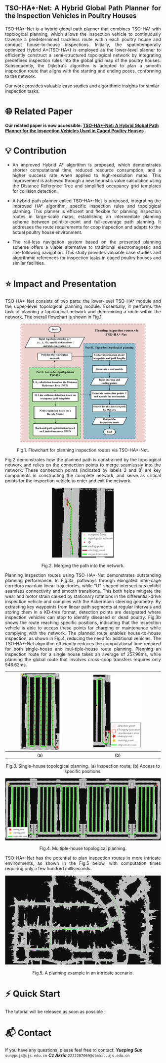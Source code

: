 ## <p align="Justify">TSO-HA*-Net: A Hybrid Global Path Planner for the Inspection Vehicles in Poultry Houses</p>

<p align="Justify">
TSO-HA*-Net is a hybrid global path planner that combines TSO-HA* with topological planning, which allows the inspection vehicle to continuously traverse a predetermined trackless route within each poultry house and conduct house-to-house inspections. Initially, the spatiotemporally optimized Hybrid A*(TSO-HA*) is employed as the lower-level planner to efficiently construct a semi-structured topological network by integrating predefined inspection rules into the global grid map of the poultry houses. Subsequently, the Dijkstra's algorithm is adopted to plan a smooth inspection route that aligns with the starting and ending poses, conforming to the network.
</p>
Our work provides valuable case studies and algorithmic insights for similar inspection tasks.


# 🌐 Related Paper
#### Our related paper is now accessible: [TSO-HA*-Net: A Hybrid Global Path Planner for the Inspection Vehicles Used in Caged Poultry Houses](https://doi.org/10.3390/agriculture15050532)


# 💡 Contribution
*  <p align="Justify">An improved Hybrid A* algorithm is proposed, which demonstrates shorter computational time, reduced resource consumption, and a higher success rate when applied to high-resolution maps. This improvement is achieved through a new heuristic value calculation using the Distance Reference Tree and simplified occupancy grid templates for collision detection.</p>
*  <p align="Justify">A hybrid path planner called TSO-HA*-Net is proposed, integrating the improved HA* algorithm, specific inspection rules and topological planning. This planner is efficient and flexible for planning inspection routes in large-scale maps, establishing an intermediate planning scheme between point-to-point and full-coverage path planning. It addresses the route requirements for coop inspection and adapts to the actual poultry house environment.</p>
*  <p align="Justify">The rail-less navigation system based on the presented planning scheme offers a viable alternative to traditional electromagnetic and line-following navigation. This study provides valuable case studies and algorithmic references for inspection tasks in caged poultry houses and similar facilities. </p>


# ⭐ Impact and Presentation
<p align="Justify">TSO-HA*-Net consists of two parts: the lower-level TSO-HA* module and the upper-level topological planning module. Essentially, it performs the task of planning a topological network and determining a route within the network. The overall flowchart is shown in Fig.1.</p>

<p align="center">
<img src="https://github.com/UJS-Cyber-Lab/TSO-HAstar-Net/blob/main/picture/Flowchart%20for%20planning%20inspection%20routes%20via%20TSO-HA-Net.png" width="80%" height="80%"> 
</p>

<p align="center">Fig.1. Flowchart for planning inspection routes via TSO-HA*-Net.</p>

<p align="Justify">Fig.2 demonstrates how the planned path is constrained by the topological network and relies on the connection points to merge seamlessly into the network. These connection points (indicated by labels 2 and 3) are key components in constructing the complete network, and serve as critical points for the inspection vehicle to enter and exit the network.</p>

<p align="center">
<img src="https://github.com/UJS-Cyber-Lab/TSO-HAstar-Net/blob/main/picture/Merging%20the%20path%20into%20the%20network/a.png" width="40%" height="40%"> 
</p>
<p align="center">Fig.2. Merging the path into the network.</p>

<p align="Justify">Planning inspection routes using TSO-HA*-Net demonstrates outstanding planning performance. In Fig.3a, pathways through elongated inter-cage corridors maintain linear trajectories, while "U"-shaped intersections exhibit seamless connectivity and smooth transitions. This both helps mitigate tire wear and motor strain caused by stationary rotations in the differential-drive inspection vehicle and complies with the Ackermann steering geometry. By extracting key waypoints from linear path segments at regular intervals and storing them in a KD-tree format, detection points are designated where inspection vehicles can stop to identify diseased or dead poultry. Fig.3b shows the route reaching specific positions, indicating that the inspection vehicle is able to access these points for charging or maintenance while complying with the network. The planned route enables house-to-house inspection, as shown in Fig.4, reducing the need for additional vehicles. 
The TSO-HA*-Net algorithm efficiently reduces the computational time required for both single-house and mul-tiple-house route planning. Planning an inspection route for a single house takes an average of 257.98ms, while planning the global route that involves cross-coop transfers requires only 546.62ms.</p>

| <img src="https://github.com/UJS-Cyber-Lab/TSO-HAstar-Net/blob/main/picture/Single-house%20route%20planning/a.png" width="60%" height="60%"> | <img src="https://github.com/UJS-Cyber-Lab/TSO-HAstar-Net/blob/main/picture/Single-house%20route%20planning/b.png" width="60%" height="60%"> |  
| :---: | :---: | 
| (a) | (b) | 

<p align="center">Fig.3. Single-house topological planning. (a) Inspection route; (b) Access to specific positions.</p>

<p align="center">
<img src="https://github.com/UJS-Cyber-Lab/TSO-HAstar-Net/blob/main/picture/Multiple-house%20route%20planning/a.png" width="100%" height="100%"> 
</p>
<p align="center">Fig.4. Multiple-house topological planning.</p>

<p align="Justify">TSO-HA*-Net has the potential to plan inspection routes in more intricate environments, as shown in the Fig.5 below, with computation times requiring only a few hundred milliseconds.</p>

<p align="center">
<img src="https://github.com/UJS-Cyber-Lab/TSO-HAstar-Net/blob/main/picture/A%20planning%20example%20in%20an%20intricate%20scenario.png" width="100%" height="100%"> 
</p>
<p align="center">Fig.5. A planning example in an intricate scenario.</p>


# ⚡ Quick Start
The tutorial will be released as soon as possible！


# 📬 Contact
If you have any questions, please feel free to contact: ***Yueping Sun*** ``sunypujs@ujs.edu.cn``    ***Cz Akria*** ``2222207069@stmail.ujs.edu.cn``

  

